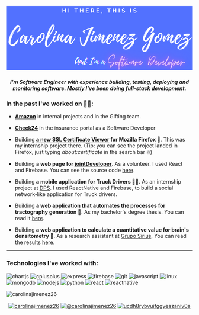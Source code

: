 [![Header](https://raw.githubusercontent.com/carolinajimenez26/carolinajimenez26/master/header_smaller.png "Header")](https://carolinajimenez26.github.io/index)

<!--
**carolinajimenez26/carolinajimenez26** is a ✨ _special_ ✨ repository because its `README.md` (this file) appears on your GitHub profile.

Here are some ideas to get you started:

- 🔭 I’m currently working on ...
- 🌱 I’m currently learning ...
- 👯 I’m looking to collaborate on ...
- 🤔 I’m looking for help with ...
- 💬 Ask me about ...
- 📫 How to reach me: ...
- 😄 Pronouns: ...
- ⚡ Fun fact: ...
-->


<!-- <h1 align="center">Hi 👋, I'm Carolina Jimenez Gomez</h1> -->
<h5 align="center">I'm Software Engineer with experience building, testing, deploying and monitoring software. Mostly I've been doing full-stack development.</h5>

<h3> In the past I've worked on 👩‍💻: </h3>

- __[Amazon](amazon.com)__ in internal projects and in the Gifting team.

- __[Check24](https://www.check24.de/)__ in the insurance portal as a Software Developer 

- Building __[a new SSL Certificate Viewer](https://wiki.mozilla.org/Firefox_Security_Newsletter/FSN-2019#Firefox_Security) for Mozilla Firefox 🦊__. This was my internship project there. (Tip: you can see the project landed in Firefox, just typing _about:certificate_ in the search bar 🔥)

- Building __a web page for [jointDeveloper](https://jointdevweb.firebaseapp.com/photoGallery)__. As a volunteer. I used React and Firebase. You can see the source code [here](https://github.com/jointDeveloper/web). 

- Building __a mobile application for Truck Drivers 📱🚚__. As an internship project at [DPS](https://digitalproductschool.io/). I used ReactNative and Firebase, to build a social network-like application for Truck drivers. 

- Building __a web application that automates the processes for tractography generation 🧠__. As my bachelor's degree thesis. You can read it [here](http://repositorio.utp.edu.co/dspace/handle/11059/9433).

- Building __a web application to calculate a cuantitative value for brain's densitometry 🧠__. As a research assistant at [Grupo Sirius](https://sirius.utp.edu.co/). You can read the results [here](https://www.overleaf.com/project/58d9229f0df518ca6813171f).

<!--<p align="left"> <img src="https://komarev.com/ghpvc/?username=carolinajimenez26" alt="carolinajimenez26" /> </p> -->

-------

<!-- ### Blogs posts -->
<!-- BLOG-POST-LIST:START -->
<!-- BLOG-POST-LIST:END -->

<h3> Technologies I've worked with: </h3>

<p align="left"><img src="https://www.chartjs.org/media/logo-title.svg" alt="chartjs" width="40" height="40"/> <img src="https://devicons.github.io/devicon/devicon.git/icons/cplusplus/cplusplus-original.svg" alt="cplusplus" width="40" height="40"/> <img src="https://devicons.github.io/devicon/devicon.git/icons/express/express-original-wordmark.svg" alt="express" width="40" height="40"/> <img src="https://www.vectorlogo.zone/logos/firebase/firebase-icon.svg" alt="firebase" width="40" height="40"/> <img src="https://www.vectorlogo.zone/logos/git-scm/git-scm-icon.svg" alt="git" width="40" height="40"/> <img src="https://devicons.github.io/devicon/devicon.git/icons/javascript/javascript-original.svg" alt="javascript" width="40" height="40"/> <img src="https://devicons.github.io/devicon/devicon.git/icons/linux/linux-original.svg" alt="linux" width="40" height="40"/> <img src="https://devicons.github.io/devicon/devicon.git/icons/mongodb/mongodb-original-wordmark.svg" alt="mongodb" width="40" height="40"/> <img src="https://devicons.github.io/devicon/devicon.git/icons/nodejs/nodejs-original-wordmark.svg" alt="nodejs" width="40" height="40"/> <img src="https://devicons.github.io/devicon/devicon.git/icons/python/python-original.svg" alt="python" width="40" height="40"/> <img src="https://devicons.github.io/devicon/devicon.git/icons/react/react-original-wordmark.svg" alt="react" width="40" height="40"/> <img src="https://reactnative.dev/img/header_logo.svg" alt="reactnative" width="40" height="40"/></p>

<p><img align="" src="https://github-readme-stats.vercel.app/api/top-langs/?username=carolinajimenez26&layout=compact&hide=html" alt="carolinajimenez26" /></p>
<!-- <p>&nbsp;<img align="" src="https://github-readme-stats.vercel.app/api?username=carolinajimenez26&show_icons=true" alt="carolinajimenez26" /></p> -->


<p align="center">
<a href="https://linkedin.com/in/carolinajimenez26" target="blank"><img align="center" src="https://cdn.jsdelivr.net/npm/simple-icons@3.0.1/icons/linkedin.svg" alt="carolinajimenez26" height="30" width="30" /></a>
<a href="https://medium.com/@carolinajimenez26" target="blank"><img align="center" src="https://cdn.jsdelivr.net/npm/simple-icons@3.0.1/icons/medium.svg" alt="@carolinajimenez26" height="30" width="30" /></a>
<a href="https://www.youtube.com/channel/UCDH8RYbvuIFgGYeazAnIV0A" target="blank"><img align="center" src="https://cdn.jsdelivr.net/npm/simple-icons@3.0.1/icons/youtube.svg" alt="ucdh8rybvuifggyeazaniv0a" height="30" width="30" /></a>
</p>
